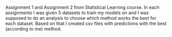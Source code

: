 Assignment 1 and Assignment 2 from Statistical Learning course. In each assignments I was given 5 datasets to train my models on and I was supposed to do an analysis to choose which method works the best for each dataset. Based on that I created csv files with predictions with the best (according to me) method.
